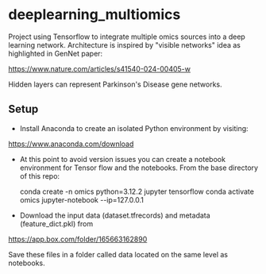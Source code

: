 # deeplearning_multiomics

Project using Tensorflow to integrate multiple omics sources into a deep learning network.  Architecture is inspired by "visible networks" idea as highlighted in GenNet paper:

https://www.nature.com/articles/s41540-024-00405-w

Hidden layers can represent Parkinson's Disease gene networks.

## Setup

- Install Anaconda to create an isolated Python environment by visiting:

 https://www.anaconda.com/download

- At this point to avoid version issues you can create a notebook environment for Tensor flow and the notebooks. From the base directory of this repo:

	conda create -n omics python=3.12.2 jupyter tensorflow
	conda activate omics
	jupyter-notebook --ip=127.0.0.1

- Download the input data (dataset.tfrecords) and metadata (feature_dict.pkl) from 

https://app.box.com/folder/165663162890

Save these files in a folder called data located on the same level as notebooks.


